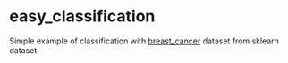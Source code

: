 # easy_classification
Simple example of classification with [breast_cancer](https://scikit-learn.org/stable/modules/generated/sklearn.datasets.load_breast_cancer.html) dataset from sklearn dataset
